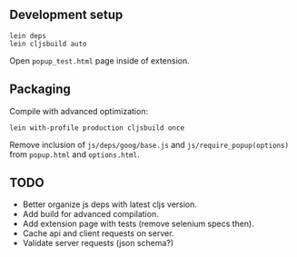 ## Development setup
```
lein deps
lein cljsbuild auto
```

Open `popup_test.html` page inside of extension.

## Packaging
Compile with advanced optimization:
```
lein with-profile production cljsbuild once
```

Remove inclusion of `js/deps/goog/base.js` and `js/require_popup(options)`
from `popup.html` and `options.html`.

## TODO
- Better organize js deps with latest cljs version.
- Add build for advanced compilation.
- Add extension page with tests (remove selenium specs then).
- Cache api and client requests on server.
- Validate server requests (json schema?)
